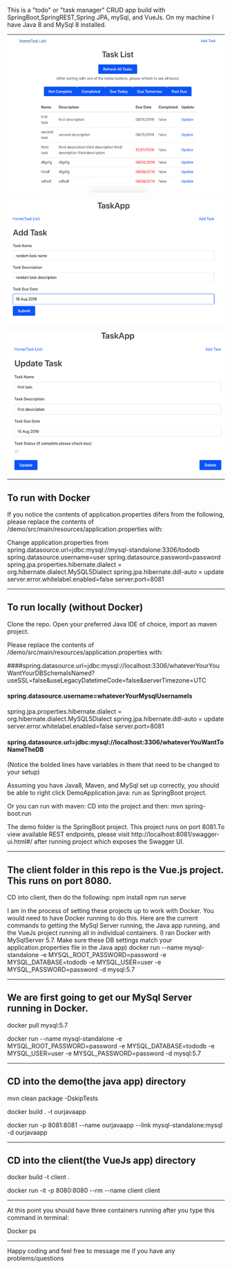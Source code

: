 This is a "todo" or "task manager" CRUD app build with SpringBoot,SpringREST,Spring JPA, mySql, and VueJs. On my machine I have Java 8 and MySql 8 installed.

![Users can see all tasks](/images/pictureOfTodoApp.png)

![Users can add a task](/images/submitNew.png)

![Users can update or delete a task](/images/updateTask.png)

------------------------------------------------------------
To run with Docker
------------------------------------------------------------
If you notice the contents of application.properties difers from the following, please replace the contents of /demo/src/main/resources/application.properties with:

Change application.properties from
spring.datasource.url=jdbc:mysql://mysql-standalone:3306/tododb
spring.datasource.username=user
spring.datasource.password=password
spring.jpa.properties.hibernate.dialect = org.hibernate.dialect.MySQL5Dialect
spring.jpa.hibernate.ddl-auto = update
server.error.whitelabel.enabled=false
server.port=8081

------------------------------------------------------------
To run locally (without Docker)
------------------------------------------------------------

Clone the repo. Open your preferred Java IDE of choice, import as maven project.

Please replace the contents of /demo/src/main/resources/application.properties with:

####spring.datasource.url=jdbc:mysql://localhost:3306/whateverYourYouWantYourDBSchemaIsNamed?useSSL=false&useLegacyDatetimeCode=false&serverTimezone=UTC
#### spring.datasource.username=whateverYourMysqlUsernameIs
spring.jpa.properties.hibernate.dialect = org.hibernate.dialect.MySQL5Dialect
spring.jpa.hibernate.ddl-auto = update
server.error.whitelabel.enabled=false
server.port=8081
#### spring.datasource.url=jdbc:mysql://localhost:3306/whateverYouWantToNameTheDB
(Notice the bolded lines have variables in them that need to be changed to your setup)

Assuming you have Java8, Maven, and MySql set up correctly, you should be able to right click DemoApplication.java: run as SpringBoot project.

Or you can run with maven: CD into the project and then: mvn spring-boot:run

The demo folder is the SpringBoot project. This project runs on port 8081.To view available REST endpoints, please visit http://localhost:8081/swagger-ui.html#/ after running project which exposes the Swagger UI.

------------------------------------------------------------
The client folder in this repo is the Vue.js project. This runs on port 8080.
------------------------------------------------------------

CD into client, then do the following:
npm install
npm run serve

I am in the process of setting these projects up to work with Docker. You would need to have Docker running to do this. Here are the current commands to getting the MySql Server running, the Java app running, and the VueJs project running all in individual containers.
(I ran Docker with MySqlServer 5.7. Make sure these DB settings match your application.properties file in the Java app)
docker run --name mysql-standalone -e MYSQL_ROOT_PASSWORD=password -e MYSQL_DATABASE=tododb -e MYSQL_USER=user -e MYSQL_PASSWORD=password -d mysql:5.7

------------------------------------------------------------
We are first going to get our MySql Server running in Docker.
------------------------------------------------------------

docker pull mysql:5.7

docker run --name mysql-standalone -e MYSQL_ROOT_PASSWORD=password -e MYSQL_DATABASE=tododb -e MYSQL_USER=user -e MYSQL_PASSWORD=password -d mysql:5.7

------------------------------
CD into the demo(the java app) directory
------------------------------

mvn clean package -DskipTests

docker build . -t ourjavaapp

docker run -p 8081:8081 --name ourjavaapp --link mysql-standalone:mysql -d ourjavaapp

------------------------------
CD into the client(the VueJs app) directory
------------------------------

docker build -t client .

docker run -it -p 8080:8080 --rm --name client client

------------------------------------------------------------

At this point you should have three containers running after you type this command in terminal:

Docker ps

------------------------------------------------------------
Happy coding and feel free to message me if you have any problems/questions
